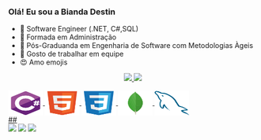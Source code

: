 ### Olá! Eu sou a Bianda Destin

- 🚀 Software Engineer (.NET, C#,SQL)
- 🌱 Formada em Administração
- 🌱 Pós-Graduanda em Engenharia de Software com Metodologias Àgeis
- 👯 Gosto de trabalhar em equipe
- 😍 Amo emojis

<div align="center">
  <a href="https://github.com/Biaboo0701">
  <img height="180em" src="https://github-readme-stats.vercel.app/api?username=biaboo0701&show_icons=true&theme=gruvbox&include_all_commits=true&count_private=true"/>
  <img height="180em" src="https://github-readme-stats.vercel.app/api/top-langs/?username=biaboo0701&layout=compact&langs_count=7&theme=gruvbox"/>
</div>
  
<div style="display: inline_block"><br>
  <img align="center" alt="Bia-C#" height="50" width="70" src="https://github.com/devicons/devicon/blob/master/icons/csharp/csharp-original.svg">
  <img align="center" alt="Bia-HTML" height="50" width="70" src="https://raw.githubusercontent.com/devicons/devicon/master/icons/html5/html5-original.svg">
  <img align="center" alt="Bia-CSS" height="50" width="70" src="https://raw.githubusercontent.com/devicons/devicon/master/icons/css3/css3-original.svg">
  <img align="center" alt="Bia-MongoDB" height="50" width="70" src="https://raw.githubusercontent.com/devicons/devicon/master/icons/mongodb/mongodb-original.svg">
  <img align="center" alt="Bia-SQLITE" height="50" width="70" src="https://raw.githubusercontent.com/devicons/devicon/master/icons/mysql/mysql-original.svg">
</div>
##


<div> 
<a href="https://www.instagram.com/biaboocool/"><img src="https://img.shields.io/badge/-Instagram-%23E4405F?style=for-the-badge&logo=instagram&logoColor=white" target="_blank"></a>
<a href = "mailto:biaboo2015@yahoo.com"><img src="https://img.shields.io/badge/-Yahoo-9146FF?style=for-the-badge&logo=yahoo&logoColor=white" target="_blank"></a>
<a href="https://www.linkedin.com/in/bianda-destin/" target="_blank"><img src="https://img.shields.io/badge/-LinkedIn-%230077B5?style=for-the-badge&logo=linkedin&logoColor=white" target="_blank"></a> 
</div>

